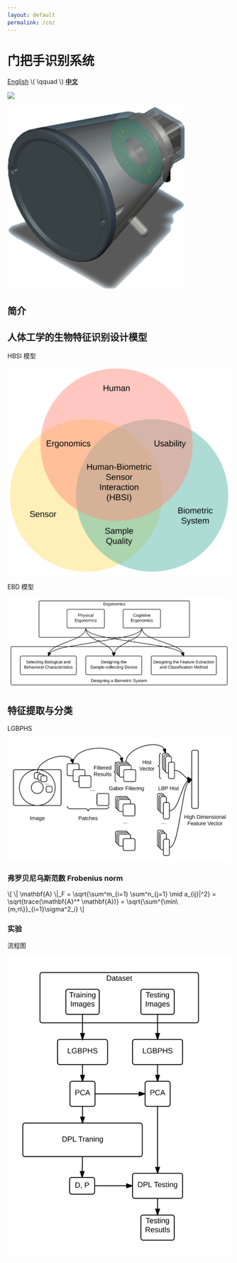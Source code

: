 ```yaml
---
layout: default
permalink: /cn/
---
```


门把手识别系统
======================

[English](/) \\( \\qquad \\) [**中文**](/cn/)

![](http://images.freeimages.com/images/previews/7d5/under-construction-icon-1242121.jpg)

![DKHRS](/images/fig_device.png)

## 简介

## 人体工学的生物特征识别设计模型 ##

HBSI 模型

![HBSI model](/images/fig_hbsi.svg)

EBD 模型

![EBD model](/images/fig_newmodel.svg)

## 特征提取与分类

LGBPHS

![LGBPHS Method](/images/fig_lgbphs.svg)

### 弗罗贝尼乌斯范数 Frobenius norm ###

\\[
\\| \\mathbf{A} \\|\_F = \\sqrt{\\sum^m\_{i=1} \\sum^n\_{j=1} \\mid a\_{ij}|^2} = \\sqrt{trace(\\mathbf{A}^\* \\mathbf{A})} = \\sqrt{\\sum^{\\min\\{m,n\\}}\_{i=1}\\sigma^2\_i}
\\]

### 实验 ###

流程图

![Flowchart](/images/fig_flowchart.svg)


